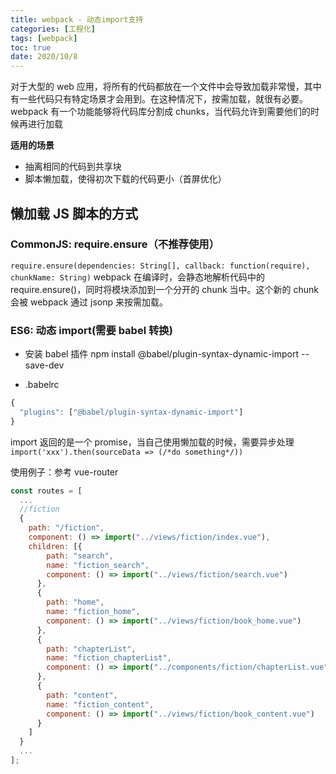 ```yaml
---
title: webpack - 动态import支持
categories: [工程化]
tags: [webpack]
toc: true
date: 2020/10/8
---
```


对于大型的 web 应用，将所有的代码都放在一个文件中会导致加载非常慢，其中有一些代码只有特定场景才会用到。在这种情况下，按需加载，就很有必要。
webpack 有一个功能能够将代码库分割成 chunks，当代码允许到需要他们的时候再进行加载

**适用的场景**

- 抽离相同的代码到共享块
- 脚本懒加载，使得初次下载的代码更小（首屏优化）

## 懒加载 JS 脚本的方式

### CommonJS: require.ensure（不推荐使用）

`require.ensure(dependencies: String[], callback: function(require), chunkName: String)`
webpack 在编译时，会静态地解析代码中的 require.ensure()，同时将模块添加到一个分开的 chunk 当中。这个新的 chunk 会被 webpack 通过 jsonp 来按需加载。

### ES6: 动态 import(需要 babel 转换)

- 安装 babel 插件
  npm install @babel/plugin-syntax-dynamic-import --save-dev

* .babelrc

```js
{
  "plugins": ["@babel/plugin-syntax-dynamic-import"]
}
```

import 返回的是一个 promise，当自己使用懒加载的时候，需要异步处理
`import('xxx').then(sourceData => (/*do something*/))`

使用例子：参考 vue-router

```js
const routes = [
  ...
  //fiction
  {
    path: "/fiction",
    component: () => import("../views/fiction/index.vue"),
    children: [{
        path: "search",
        name: "fiction_search",
        component: () => import("../views/fiction/search.vue")
      },
      {
        path: "home",
        name: "fiction_home",
        component: () => import("../views/fiction/book_home.vue")
      },
      {
        path: "chapterList",
        name: "fiction_chapterList",
        component: () => import("../components/fiction/chapterList.vue")
      },
      {
        path: "content",
        name: "fiction_content",
        component: () => import("../views/fiction/book_content.vue")
      }
    ]
  }
  ...
];

```
